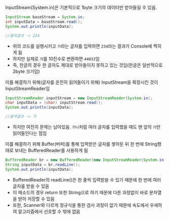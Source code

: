 InputStream(System.in)은 기본적으로 1byte 크기의 데이터만 받아들일 수 있음.
```java
InputStream baseStream = System.in;
int inputData = baseStream.read();
System.out.println(inputData);

//출력결과 -> 234
```
- 위의 코드를 실행시키고 `가`라는 글자를 입력하면 `234`라는 결과가 Console에 찍히게 됨
- 하지만 실제로 `가`를 10진수로 변환하면 `44032`임
- 즉, 한글의 경우 한 글자도 제대로 받아들이지 못하고 있는 것임(한글은 일반적으로 2byte 크기임)

이를 해결하기 위해(글자를 온전히 읽어들이기 위해) InputStream을 확장시킨 것이 InputStreamReader임
```java
InputStreamReader inputStream = new InputStreamReader(System.in);
char inputData = (char) inputStream.read();
System.out.println(inputData);

//출력결과 -> 가
```
- 하지만 여전히 문제는 남아있음. `가나`처럼 여러 글자를 입력했을 때도 맨 앞의 `가`만 읽어들인다는 점임

이를 해결하기 위해 Buffer(버퍼)를 통해 입력받은 글자를 쌓아둔 뒤 한 번에 String형태로 보내는 BufferedReader를 사용하게 됨
```java
BufferedReader br = new BufferedReader(new InputStreamReader(System.in));
String inputData = br.readLine();
System.out.println(inputData);
```
-  BufferedReader의 readLine()은 한 줄씩 입력받을 수 있기 때문에 한 번에 여러 글자를 받을 수 있음
- 이 메소드의 경우 return 또한 String으로 하기 때문에 다른 과정없이 바로 문자열을 받아 저장할 수 있음
- 또한, Scanner와 다르게 정규식을 통한 검사 과정이 없기 때문에 속도에서 우세하여 알고리즘에서 선호할 수 밖에 없음


